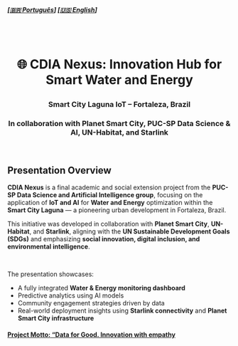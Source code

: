 
<br>

##### \[[🇧🇷 Português](README.pt_BR.md)\] \[**[🇺🇸 English](README.md)**\]   

<br><br>


# <p align="center"> 🌐 CDIA Nexus: Innovation Hub for Smart Water and Energy  
### <p align="center">Smart City Laguna IoT – Fortaleza, Brazil  
### <p align="center">In collaboration with Planet Smart City, PUC-SP Data Science & AI, UN-Habitat, and Starlink

<br>

##  Presentation Overview

**CDIA Nexus** is a final academic and social extension project from the **PUC-SP Data Science and Artificial Intelligence group**, focusing on the application of **IoT and AI** for **Water and Energy** optimization within the **Smart City Laguna** — a pioneering urban development in Fortaleza, Brazil.

This initiative was developed in collaboration with **Planet Smart City**, **UN-Habitat**, and **Starlink**, aligning with the **UN Sustainable Development Goals (SDGs)** and emphasizing **social innovation, digital inclusion, and environmental intelligence**.


<br>

The presentation showcases:

- A fully integrated **Water & Energy monitoring dashboard**  
- Predictive analytics using AI models  
- Community engagement strategies driven by data  
- Real-world deployment insights using **Starlink connectivity** and **Planet Smart City infrastructure**  

#### [**Project Motto:** “Data for Good. Innovation with empathy]()

